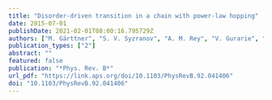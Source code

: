 ```yaml
---
title: "Disorder-driven transition in a chain with power-law hopping"
date: 2015-07-01
publishDate: 2021-02-01T08:00:16.795729Z
authors: ["M. Gärttner", "S. V. Syzranov", "A. M. Rey", "V. Gurarie", "L. Radzihovsky"]
publication_types: ["2"]
abstract: ""
featured: false
publication: "*Phys. Rev. B*"
url_pdf: "https://link.aps.org/doi/10.1103/PhysRevB.92.041406"
doi: "10.1103/PhysRevB.92.041406"
---
```


